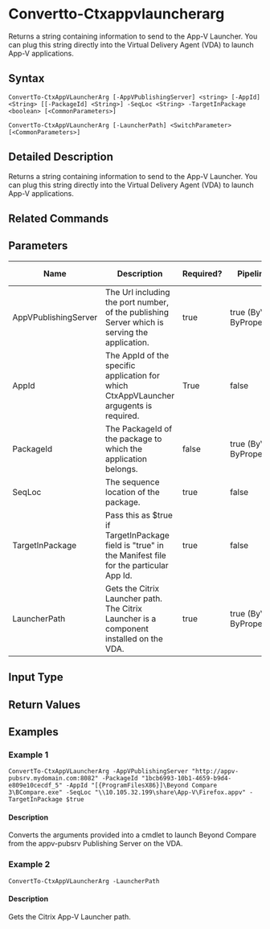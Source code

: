 ﻿# Convertto-Ctxappvlauncherarg

Returns a string containing information to send to the App-V Launcher. You can plug this string directly into the Virtual Delivery Agent (VDA) to launch App-V applications.

## Syntax

```
ConvertTo-CtxAppVLauncherArg [-AppVPublishingServer] <string> [-AppId] <String> [[-PackageId] <String>] -SeqLoc <String> -TargetInPackage <boolean> [<CommonParameters>]

ConvertTo-CtxAppVLauncherArg [-LauncherPath] <SwitchParameter> [<CommonParameters>]
```

## Detailed Description

Returns a string containing information to send to the App-V Launcher. You can plug this string directly into the Virtual Delivery Agent (VDA) to launch App-V applications.

## Related Commands

## Parameters
| Name   | Description | Required? | Pipeline Input | Default Value |
| --- | --- | --- | --- | --- |
| AppVPublishingServer | The Url including the port number, of the publishing Server which is serving the application. | true | true (ByValue, ByPropertyName) |  |
| AppId | The AppId of the specific application for which CtxAppVLauncher argugents is required. | True | false |  |
| PackageId | The PackageId of the package to which the application belongs. | false | true (ByValue, ByPropertyName) |  |
| SeqLoc | The sequence location of the package. | true | false |  |
| TargetInPackage | Pass this as \$true if TargetInPackage field is "true" in the Manifest file for the particular App Id. | true | false |  |
| LauncherPath | Gets the Citrix Launcher path. The Citrix Launcher is a component installed on the VDA. | true | true (ByValue, ByPropertyName) |  |

## Input Type

###

## Return Values

###

## Examples

### Example 1

```
ConvertTo-CtxAppVLauncherArg -AppVPublishingServer "http://appv-pubsrv.mydomain.com:8082" -PackageId "1bcb6993-10b1-4659-b9d4-e809e10cecdf_5" -AppId "[{ProgramFilesX86}]\Beyond Compare 3\BCompare.exe" -SeqLoc "\\10.105.32.199\share\App-V\Firefox.appv" -TargetInPackage $true
```

#### Description
Converts the arguments provided into a cmdlet to launch Beyond Compare from the appv-pubsrv Publishing Server on the VDA.
### Example 2

```
ConvertTo-CtxAppVLauncherArg -LauncherPath
```

#### Description
Gets the Citrix App-V Launcher path.
